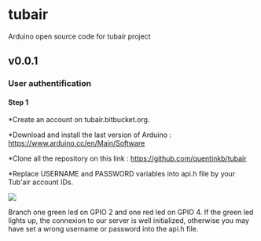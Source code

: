 # tubair
Arduino open source code for tubair project

## v0.0.1
### User authentification
#### Step 1 

*Create an account on tubair.bitbucket.org.

*Download and install the last version of Arduino : https://www.arduino.cc/en/Main/Software

*Clone all the repository on this link : https://github.com/quentinkb/tubair

*Replace USERNAME and PASSWORD variables into api.h file by your Tub'air account IDs.

![](http://nsa38.casimages.com/img/2016/08/17/160817104452784409.png)

Branch one green led on GPIO 2 and one red led on GPIO 4. If the green led lights up, the connexion to our server is well initialized, otherwise you
may have set a wrong username or password into the api.h file. 
